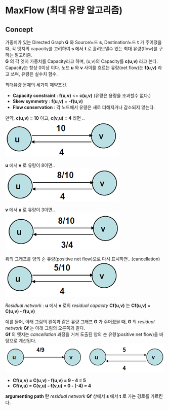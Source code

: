 # MaxFlow (최대 유량 알고리즘)

## Concept
가중치가 있는 Directed Graph __G__ 와 Source노드 __s__, Destination노드 __t__ 가 주어졌을 때, 각 엣지의 capacity를 고려하여 __s__ 에서 __t__ 로 흘려보낼수 있는 최대 유량(flow)를 구하는 알고리즘.  
__G__ 의 각 엣지 가중치를 Capacity라고 하며, (u,v)의 Capacity를 __c(u,v)__ 라고 쓴다. Capacity는 항상 0이상 이다. 노드 __u__ 와 __v__ 사이를 흐르는 유량(net flow)는 __f(u,v)__ 라고 쓰며, 유량은 실수치 함수.  

최대유량 문제의 세가지 제약조건.  
- __Capacity constraint__ : __f(u,v)__ <= __c(u,v)__ (유량은 용량을 초과할수 없다.)
- __Skew symmetry__ : __f(u,v)__ = __-f(u,v)__
- __Flow conservation__ : 각 노드에서 유량은 새로 더해지거나 감소되지 않는다.

만약, __c(u,v) = 10__ 이고, __c(v,u) = 4__ 라면 ..  
![1](https://github.com/mollusca/Algorithm2/blob/master/IMG/Maxflow_img/1.PNG)  

__u__ 에서 __v__ 로 유량이 8이면..  
![2](https://github.com/mollusca/Algorithm2/blob/master/IMG/Maxflow_img/2.png)  

__v__ 에서 __u__ 로 유량이 3이면..  
![3](https://github.com/mollusca/Algorithm2/blob/master/IMG/Maxflow_img/3.png)  

위의 그래프를 양의 순 유량(positive net flow)으로 다시 표시하면.. (cancellation)  
![4](https://github.com/mollusca/Algorithm2/blob/master/IMG/Maxflow_img/4.png)  

_Residual network_ : __u__ 에서 __v__ 로의 _residual capacity_ __Cf(u,v)__ 는
  __Cf(u,v) = C(u,v) - f(u,v)__

예를 들어, 아래 그림의 왼쪽과 같은 유량 그래프 __G__ 가 주어졌을 때, __G__ 의 _residual network_ __Gf__ 는 아래 그림의 오른쪽과 같다.  
__Gf__ 의 엣지는 _cancellation_ 과정을 거쳐 도출된 양의 순 유량(positive net flow)을 바탕으로 계산된다.  
![5](https://github.com/mollusca/Algorithm2/blob/master/IMG/Maxflow_img/5.png)  
- __Cf(u,v) = C(u,v) - f(u,v) = 9 - 4 = 5__  
- __Cf(v,u) = C(v,u) - f(v,u) = 0 - (-4) = 4__  

__argumenting path__ 란 _residual network_ __Gf__ 상에서 __s__ 에서 __t__ 로 가는 경로를 가르킨다.
